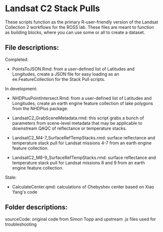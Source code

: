 # Landsat C2 Stack Pulls

These scripts function as the primary R-user-friendly version of the Landsat Collection 2 workflows for the ROSS lab. These files are meant to function as building blocks, where you can use some or all to create a dataset.

## File descriptions:

Completed:

-   PointsToJSON.Rmd: from a user-defined list of Latitudes and Longitudes, create a JSON file for easy loading as an ee.FeatureCollection for the Stack Pull scripts.

In development:

-   NHDPlusPointIntersect.Rmd: from a user-defined list of Latitudes and Longitudes, create an earth engine feature collection of lake polygons from the NHDPlus package.

-   LandsatC2_GrabSceneMetadata.rmd: this script grabs a bunch of parameters from scene-level metadata that may be applicable to downstream QAQC of reflectance or temperature stacks.

-   LandsatC2_M4-7_SurfaceRefTempStacks.rmd: surface reflectance and temperature stack pull for Landsat missions 4-7 from an earth engine feature collection.

-   LandsatC2_M8-9_SurfaceRefTempStacks.rmd: surface reflectance and temperature stack pull for Landsat missions 8 and 9 from an earth engine feature collection.

Stale:

-   CalculateCenter.qmd: calculations of Chebyshev center based on Xiao Yang's code

## Folder descriptions:

sourceCode: original code from Simon Topp and upstream .js files used for troubleshooting
